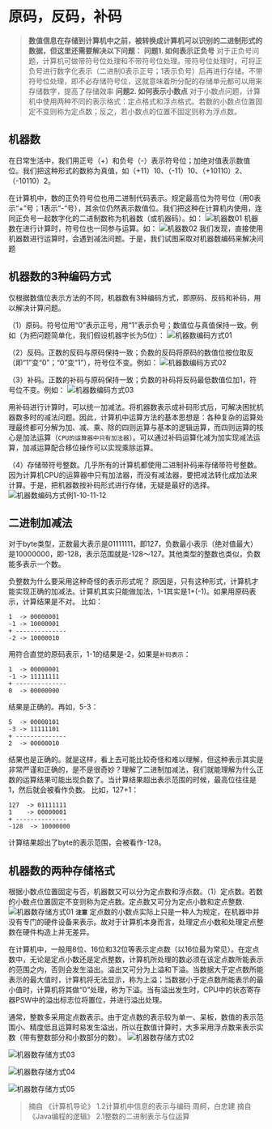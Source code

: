 # 原码，反码，补码

>**数值信息在存储到计算机中之前，被转换成计算机可以识别的二进制形式的数据，但这里还需要解决以下问题：**
**问题1. 如何表示正负号**
对于正负号问题，计算机可做带符号位处理和不带符号位处理。带符号位处理时，可将正负号进行数字化表示（二进制0表示正号；1表示负号）后再进行存储。不带符号位处理，即不必存储符号位，这就意味着所分配的存储单元都可以用来存储数字，提高了存储效率
**问题2. 如何表示小数点**
对于小数点问题，计算机中使用两种不同的表示格式：定点格式和浮点格式。若数的小数点位置固定不变则称为定点数；反之，若小数点的位置不固定则称为浮点数。

## 机器数
在日常生活中，我们用正号（+）和负号（-）表示符号位；加绝对值表示数值位。我们把这种形式的数称为真值，如（+11）10、（-11）10、（+10110）2、（-10110）2。

在计算机中，数的正负符号位也用二进制代码表示。规定最高位为符号位（用0表示“+”号；1表示“-”号），其余位仍然表示数值位。我们把这种在计算机内使用，连同正负号一起数字化的二进制数称为机器数（或机器码）。如：
![机器数01](http://118.126.116.71/blogimgs/%E8%AE%A1%E7%AE%97%E6%9C%BA%E7%BB%84%E6%88%90%E5%8E%9F%E7%90%86/%E6%9C%BA%E5%99%A8%E6%95%B001.png)
机器数在进行计算时，符号位也一同参与运算。如：
![机器数02](http://118.126.116.71/blogimgs/%E8%AE%A1%E7%AE%97%E6%9C%BA%E7%BB%84%E6%88%90%E5%8E%9F%E7%90%86/%E6%9C%BA%E5%99%A8%E6%95%B002.png)
我们发现，直接使用机器数进行运算时，会遇到减法问题。于是，我们试图采取对机器数编码来解决问题

## 机器数的3种编码方式
仅根据数值位表示方法的不同，机器数有3种编码方式，即原码、反码和补码，用以解决计算问题。

（1）原码。符号位用“0”表示正号，用“1”表示负号；数值位与真值保持一致。例如（为把问题简单化，我们假设机器字长为5位）：
![机器数编码方式01](http://118.126.116.71/blogimgs/%E8%AE%A1%E7%AE%97%E6%9C%BA%E7%BB%84%E6%88%90%E5%8E%9F%E7%90%86/%E6%9C%BA%E5%99%A8%E6%95%B0%E7%BC%96%E7%A0%81%E6%96%B9%E5%BC%8F01.png)

（2）反码。正数的反码与原码保持一致；负数的反码将原码的数值位按位取反（即“1”变“0”；“0”变“1”），符号位不变。例如：
![机器数编码方式02](http://118.126.116.71/blogimgs/%E8%AE%A1%E7%AE%97%E6%9C%BA%E7%BB%84%E6%88%90%E5%8E%9F%E7%90%86/%E6%9C%BA%E5%99%A8%E6%95%B0%E7%BC%96%E7%A0%81%E6%96%B9%E5%BC%8F02.png)

（3）补码。正数的补码与原码保持一致；负数的补码将反码最低数值位加1，符号位不变。例如：
![机器数编码方式03](http://118.126.116.71/blogimgs/%E8%AE%A1%E7%AE%97%E6%9C%BA%E7%BB%84%E6%88%90%E5%8E%9F%E7%90%86/%E6%9C%BA%E5%99%A8%E6%95%B0%E7%BC%96%E7%A0%81%E6%96%B9%E5%BC%8F03.png)

用补码进行计算时，可以统一加减法。将机器数表示成补码形式后，可解决困扰机器数多时的减法问题。因此，计算机中运算方法的基本思想是：各种复杂的运算处理最终都可分解为加、减、乘、除的四则运算与基本的逻辑运算，而四则运算的核心是加法运算（`CPU的运算器中只有加法器`）。可以通过补码运算化减为加实现减法运算，加减运算配合移位操作可以实现乘除运算。

（4）存储带符号整数。几乎所有的计算机都使用二进制补码来存储带符号整数。因为计算机CPU的运算器中只有加法器，而没有减法器，要把减法转化成加法来计算。于是，把机器数按补码形式进行存储，无疑是最好的选择。
![机器数编码方式例1-10-11-12](http://118.126.116.71/blogimgs/%E8%AE%A1%E7%AE%97%E6%9C%BA%E7%BB%84%E6%88%90%E5%8E%9F%E7%90%86/%E6%9C%BA%E5%99%A8%E6%95%B0%E7%BC%96%E7%A0%81%E6%96%B9%E5%BC%8F%E4%BE%8B1-10-11-12.png)


## 二进制加减法
对于byte类型，正数最大表示是01111111，即127，负数最小表示（绝对值最大）是10000000，即-128，表示范围就是-128～127。其他类型的整数也类似，负数能多表示一个数。

负整数为什么要采用这种奇怪的表示形式呢？
原因是，只有这种形式，计算机才能实现正确的加减法。计算机其实只能做加法，1-1其实是1+(-1)。如果用原码表示，计算结果是不对。
比如：
```shell
1  -> 00000001
-1 -> 10000001
+ --------------
-2 -> 10000010
```

用符合直觉的原码表示，1-1的结果是-2，如果是`补码表示`：
```shell
1  -> 00000001
-1 -> 11111111
+ --------------
0  -> 00000000
```

结果是正确的。再如，5-3：
```shell
5  -> 00000101
-3 -> 11111101
+ --------------
2  -> 00000010
```
结果也是正确的。就是这样，看上去可能比较奇怪和难以理解，但这种表示其实是非常严谨和正确的，是不是很奇妙？理解了二进制加减法，我们就能理解为什么正数的运算结果可能出现负数了。当计算结果超出表示范围的时候，最高位往往是1，然后就会被看作负数。
比如，127+1：
```shell
127  -> 01111111
1    -> 00000001
+ --------------
-128  -> 10000000
```
计算结果超出了byte的表示范围，会被看作-128。


## 机器数的两种存储格式
根据小数点位置固定与否，机器数又可以分为定点数和浮点数。（1）定点数。若数的小数点位置固定不变则称为定点数。定点数又可分为定点小数和定点整数.
![机器数存储方式01](http://118.126.116.71/blogimgs/%E8%AE%A1%E7%AE%97%E6%9C%BA%E7%BB%84%E6%88%90%E5%8E%9F%E7%90%86/%E6%9C%BA%E5%99%A8%E6%95%B0%E5%AD%98%E5%82%A8%E6%A0%BC%E5%BC%8F01.png)
**`注意`**
定点数的小数点实际上只是一种人为规定，在机器中并没有专门的硬件设备来表示。故对于计算机本身而言，处理定点小数和处理定点整数在硬件构造上并无差异。

在计算机中，一般用8位、16位和32位等表示定点数（以16位最为常见）。在定点数中，无论是定点小数还是定点整数，计算机所处理的数必须在该定点数所能表示的范围之内，否则会发生溢出。溢出又可分为上溢和下溢。当数据大于定点数所能表示的最大值时，计算机将无法显示，称为上溢；当数据小于定点数所能表示的最小值时，计算机将其做“0”处理，称为下溢。当有溢出发生时，CPU中的状态寄存器PSW中的溢出标志位将置位，并进行溢出处理。

通常，整数多采用定点数表示。由于定点数的表示较为单一、呆板，数值的表示范围小、精度低且运算时易发生溢出，所以在数值计算时，大多采用浮点数来表示实数（带有整数部分和小数部分的数）。
![机器数存储方式02](http://118.126.116.71/blogimgs/%E8%AE%A1%E7%AE%97%E6%9C%BA%E7%BB%84%E6%88%90%E5%8E%9F%E7%90%86/%E6%9C%BA%E5%99%A8%E6%95%B0%E5%AD%98%E5%82%A8%E6%A0%BC%E5%BC%8F02.png)

![机器数存储方式03](http://118.126.116.71/blogimgs/%E8%AE%A1%E7%AE%97%E6%9C%BA%E7%BB%84%E6%88%90%E5%8E%9F%E7%90%86/%E6%9C%BA%E5%99%A8%E6%95%B0%E5%AD%98%E5%82%A8%E6%A0%BC%E5%BC%8F03.png)

![机器数存储方式04](http://118.126.116.71/blogimgs/%E8%AE%A1%E7%AE%97%E6%9C%BA%E7%BB%84%E6%88%90%E5%8E%9F%E7%90%86/%E6%9C%BA%E5%99%A8%E6%95%B0%E5%AD%98%E5%82%A8%E6%A0%BC%E5%BC%8F04.png)

![机器数存储方式05](http://118.126.116.71/blogimgs/%E8%AE%A1%E7%AE%97%E6%9C%BA%E7%BB%84%E6%88%90%E5%8E%9F%E7%90%86/%E6%9C%BA%E5%99%A8%E6%95%B0%E5%AD%98%E5%82%A8%E6%A0%BC%E5%BC%8F05.png)




>摘自 《计算机导论》 1.2计算机中信息的表示与编码 周舸，白忠建
>摘自 《Java编程的逻辑》 2.1整数的二进制表示与位运算
